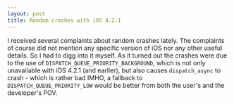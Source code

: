 ```yaml
---
layout: post
title: Random crashes with iOS 4.2.1
---
```


I received several complaints about random crashes lately. The complaints of course did not mention any specific version of iOS nor any other useful details. So I had to digg into it myself. As it turned out the crashes were due to the use of `DISPATCH_QUEUE_PRIORITY_BACKGROUND`, which is not only unavailable with iOS 4.2.1 (and earlier), but also causes `dispatch_async` to crash - which is rather bad IMHO, a fallback to `DISPATCH_QUEUE_PRIORITY_LOW` would be better from both the user's and the developer's POV.
